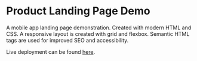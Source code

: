 # Product Landing Page Demo

A mobile app landing page demonstration. Created with modern HTML and CSS. A responsive layout is created with grid and flexbox. Semantic HTML tags are used for improved SEO and accessibility.

Live deployment can be found <a href="https://crypto-market-sim.netlify.app/" alt="Live Deployment">here</a>.
